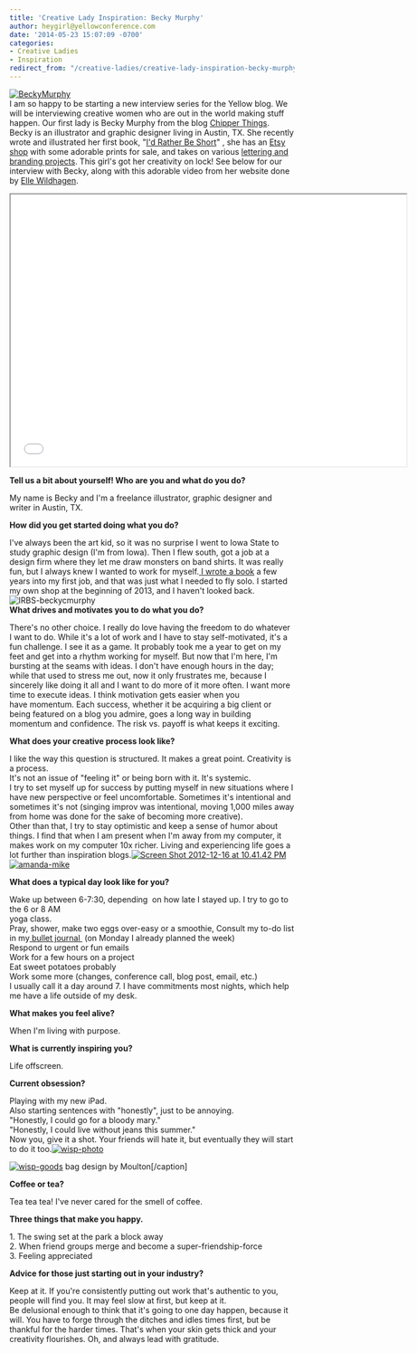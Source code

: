 ```yaml
---
title: 'Creative Lady Inspiration: Becky Murphy'
author: heygirl@yellowconference.com
date: '2014-05-23 15:07:09 -0700'
categories:
- Creative Ladies
- Inspiration
redirect_from: "/creative-ladies/creative-lady-inspiration-becky-murphy/"
---
```


[![BeckyMurphy](http://yellowconference.com/wp-content/uploads/2014/05/BeckyMurphy.jpg)](http://yellowconference.com/wp-content/uploads/2014/05/BeckyMurphy.jpg)  
I am so happy to be starting a new interview series for the Yellow blog. We will be interviewing creative women who are out in the world making stuff happen. Our first lady is Becky Murphy from the blog [Chipper Things](http://chipperthings.com/). Becky is an illustrator and graphic designer living in Austin, TX. She recently wrote and illustrated her first book, "[I'd Rather Be Short](http://chipperthings.com/idratherbeshort/)" , she has an [Etsy shop](https://www.etsy.com/shop/chipperthings) with some adorable prints for sale, and takes on various [lettering and branding projects](http://beckycmurphy.com/). This girl's got her creativity on lock! See below for our interview with Becky, along with this adorable video from her website done by [Elle Wildhagen](http://ellenwildhagen.com/).

<iframe src="//player.vimeo.com/video/90178334" height="481" width="700" allowfullscreen=""></iframe>

**Tell us a bit about yourself! Who are you and what do you do?**

My name is Becky and I'm a freelance illustrator, graphic designer and writer in Austin, TX.

**How did you get started doing what you do?**

I've always been the art kid, so it was no surprise I went to Iowa State to study graphic design (I'm from Iowa). Then I flew south, got a job at a design firm where they let me draw monsters on band shirts. It was really fun, but I always knew I wanted to work for myself.[ I wrote a book](http://chipperthings.com/idratherbeshort/) a few years into my first job, and that was just what I needed to fly solo. I started my own shop at the beginning of 2013, and I haven't looked back.  
![IRBS-beckycmurphy](http://yellowconference.com/wp-content/uploads/2014/05/IRBS-beckycmurphy.jpg)  
**What drives and motivates you to do what you do?**

There's no other choice. I really do love having the freedom to do whatever I want to do. While it's a lot of work and I have to stay self-motivated, it's a fun challenge. I see it as a game. It probably took me a year to get on my feet and get into a rhythm working for myself. But now that I'm here, I'm bursting at the seams with ideas. I don't have enough hours in the day; while that used to stress me out, now it only frustrates me, because I sincerely like doing it all and I want to do more of it more often. I want more time to execute ideas. I think motivation gets easier when you have momentum. Each success, whether it be acquiring a big client or being featured on a blog you admire, goes a long way in building momentum and confidence. The risk vs. payoff is what keeps it exciting.

**What does your creative process look like?**

I like the way this question is structured. It makes a great point. Creativity is a process.  
It's not an issue of "feeling it" or being born with it. It's systemic.  
I try to set myself up for success by putting myself in new situations where I have new perspective or feel uncomfortable. Sometimes it's intentional and sometimes it's not (singing improv was intentional, moving 1,000 miles away from home was done for the sake of becoming more creative).  
Other than that, I try to stay optimistic and keep a sense of humor about things. I find that when I am present when I'm away from my computer, it makes work on my computer 10x richer. Living and experiencing life goes a lot further than inspiration blogs.[![Screen Shot 2012-12-16 at 10.41.42 PM](http://yellowconference.com/wp-content/uploads/2014/05/Screen-Shot-2012-12-16-at-10.41.42-PM.png)](http://yellowconference.com/wp-content/uploads/2014/05/Screen-Shot-2012-12-16-at-10.41.42-PM.png)[![amanda-mike](http://yellowconference.com/wp-content/uploads/2014/05/amanda-mike.png)](http://yellowconference.com/wp-content/uploads/2014/05/amanda-mike.png)

**What does a typical day look like for you?**

Wake up between 6-7:30, depending  on how late I stayed up. I try to go to the 6 or 8 AM  
yoga class.  
Pray, shower, make two eggs over-easy or a smoothie, Consult my to-do list in my[ bullet journal ](http://chipperthings.com/2014/02/06/the-bullet-journal/) (on Monday I already planned the week)  
Respond to urgent or fun emails  
Work for a few hours on a project  
Eat sweet potatoes probably  
Work some more (changes, conference call, blog post, email, etc.)  
I usually call it a day around 7\. I have commitments most nights, which help me have a life outside of my desk.

**What makes you feel alive?**

When I'm living with purpose.

**What is currently inspiring you?**

Life offscreen.

**Current obsession?**

Playing with my new iPad.  
Also starting sentences with "honestly", just to be annoying.  
"Honestly, I could go for a bloody mary."  
"Honestly, I could live without jeans this summer."  
Now you, give it a shot. Your friends will hate it, but eventually they will start to do it too.[![wisp-photo](http://yellowconference.com/wp-content/uploads/2014/05/wisp-photo.jpg)](http://yellowconference.com/wp-content/uploads/2014/05/wisp-photo.jpg)

[![wisp-goods](http://yellowconference.com/wp-content/uploads/2014/05/wisp-goods.jpg)](http://yellowconference.com/wp-content/uploads/2014/05/wisp-goods.jpg) bag design by Moulton[/caption]

**Coffee or tea?**

Tea tea tea! I've never cared for the smell of coffee.

**Three things that make you happy.**

1\. The swing set at the park a block away  
2\. When friend groups merge and become a super-friendship-force  
3\. Feeling appreciated

**Advice for those just starting out in your industry?**

Keep at it. If you're consistently putting out work that's authentic to you, people will find you. It may feel slow at first, but keep at it. Be delusional enough to think that it's going to one day happen, because it will. You have to forge through the ditches and idles times first, but be thankful for the harder times. That's when your skin gets thick and your creativity flourishes. Oh, and always lead with gratitude.
